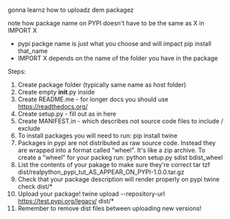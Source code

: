 gonna learnz how to uploadz dem packagez

note how package name on PYPI doesn't have to be the same as X in IMPORT X
- pypi packge name is just what you choose and will impact pip install that_name
- IMPORT X depends on the name of the folder you have in the package

Steps:
1. Create package folder (typically same name as host folder)
2. Create empty __init__.py inside
3. Create README.me - for longer docs you should use https://readthedocs.org/
4. Create setup.py - fill out as in here
5. Create MANIFEST.in - which describes not source code files to include / exclude
6. To install packages you will need to run:
    pip install twine
7. Packages in pypi are not distributed as raw source code. Instead they are wrapped into a format called "wheel". It's like a zip archive. To create a "wheel" for your packeg run:
    python setup.py sdist bdist_wheel
8. List the contents of your pakage to make sure they're correct
    tar tzf dist/realpython_pypi_tut_AS_APPEAR_ON_PYPI-1.0.0.tar.gz
9. Check that your package description will render properly on pypi
    twine check dist/*
10. Upload your package!
    twine upload --repository-url https://test.pypi.org/legacy/ dist/*
11. Remember to remove dist files between uploading new versions!
